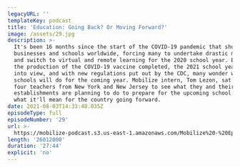 ```yaml
---
legacyURL: ''
templateKey: podcast
title: 'Education: Going Back? Or Moving Forward?'
image: /assets/29.jpg
description: >-
  It's been 16 months since the start of the COVID-19 pandemic that shut down
  businesses and schools worldwide, forcing many to undertake drastic measures
  and switch to virtual and remote learning for the 2020 school year. But with
  the production of the COVID-19 vaccine completed, the 2021 school year coming
  into view, and with new regulations put out by the CDC, many wonder what
  schools will do for the coming year. Mobilize intern, Tom Lezon, sat down with
  four teachers from New York and New Jersey to see what they and their
  establishments are planning to do to prepare for the upcoming school year and
  what it'll mean for the country going forward.
date: 2021-08-03T14:33:48.035Z
episodeType: full
episodeNumber: '29'
url: >-
  https://mobilize-podcast.s3.us-east-1.amazonaws.com/Mobilize%20-%20Episode%2029%20-%20Education%3A%20Going%20Back%3F%20Or%20Moving%20Forward.mp3?response-content-disposition=inline&X-Amz-Security-Token=IQoJb3JpZ2luX2VjEP%2F%2F%2F%2F%2F%2F%2F%2F%2F%2F%2FwEaCXVzLWVhc3QtMSJHMEUCIGntuITlBBVJFVB5lrQNQgqdnZV4YeJ%2F89O1xJjejT3WAiEAm%2Bq%2F%2FVfKgsAdS3nGS50nyR5gGHNnoncZrjYtJW08eioq9gIIGBACGgw4ODUwNjYxOTk3MjQiDE3o2uHcbQkgtJpyGirTAv2MlsJoQgubHgFiskawfiN9HhlMvpQMblqeLAV564Y0KaCT6zZXVVZcRiCl91C0RN8MulzZgO4t%2FqK05a2dK%2FM3drPCWT1q0NQPVonkRoiuYXfZok3m%2FmdhFHqaMSAAHdLwnWE0vgrSzxmT6VsJIgzI%2FQjwv7r2eMoeHm34rSgJ%2B8RPdP0gDnt3so80Mjg4YMSoh84Br4ggAdzXQBpWQWbBPkU4UdZHWOaGMI1wxunTtFtcbaIYhZ3J03s5TqrbtaZIVG7RctyGAqQesV4ZglfkKnirx1BmdkgdcH5mP9b9Sr64qGfKvNkfA2dy%2FGp2EGJawG9UdD1OPUh3nRSwVIksnfXy5ogy7PP9mQbEAOFN%2Ble2Pl9srDCIhSPmWSxNIvGCHf9fMYY8tld54m8MGRUdcaI5j5nkgxxux8WlYqPuUdK6GM5gwy4k7vvP2PG8CMAEozDUqKWIBjqzAvxpvavfgYmbHaRarWWjC3io0Obs5BokubE54VelAfIVgae7EDvVjhfBxAzyFgSHL8G1GLCDL14IU%2FPJuoNBvb9kc8c%2BY5KCvi1Fvp%2B0xNhMA00NmWdxTaURy1IfV3wktTe00tguaTzx0bvYXQogco5J7NCWxVor1kuVfHXHky1RzpYfO51TeFpymlv2T%2B5PbKBOGAg1PkspAt6p01bx89Fjx7ngokST78cfEJ0YnBWhwgLfB6NrLdDrx0jBG9TqAipjFl4nmRifEyvoXwNw0qfOAqw3EjaV6vcRnUYbOp0VPIrvXlmDAWxoqBzWHKXfyVu94zU02fwdiSy%2B%2B82U2LXKn27m4lpeDtDVgvUMSjCId%2BW17b80qBhsK%2Bk6bVJmlk6xkuovHgMhOuyn1QWihphmjho%3D&X-Amz-Algorithm=AWS4-HMAC-SHA256&X-Amz-Date=20210803T143759Z&X-Amz-SignedHeaders=host&X-Amz-Expires=300&X-Amz-Credential=ASIA44EQOOKWBHXL62OQ%2F20210803%2Fus-east-1%2Fs3%2Faws4_request&X-Amz-Signature=826713c3dca5b10a0543b3a22d39de7506b5f67ccedebf5a261be608d548c1bb
length: '26012000'
duration: '27:44'
explicit: 'no'
---
```


